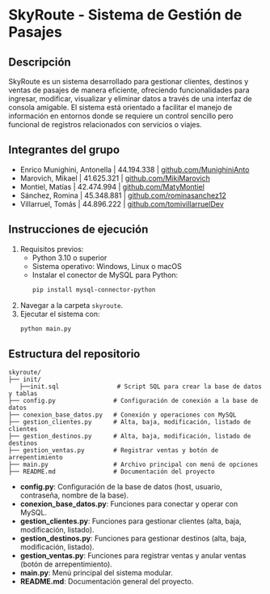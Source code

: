 # SkyRoute - Sistema de Gestión de Pasajes

## Descripción

SkyRoute es un sistema desarrollado para gestionar clientes, destinos y ventas de pasajes de manera eficiente, ofreciendo funcionalidades para ingresar, modificar, visualizar y eliminar datos a través de una interfaz de consola amigable. El sistema está orientado a facilitar el manejo de información en entornos donde se requiere un control sencillo pero funcional de registros relacionados con servicios o viajes.

## Integrantes del grupo

- Enrico Munighini, Antonella | 44.194.338 | [github.com/MunighiniAnto](https://github.com/MunighiniAnto)
- Marovich, Mikael | 41.625.321 | [github.com/MikiMarovich](https://github.com/MikiMarovich)
- Montiel, Matías | 42.474.994 | [github.com/MatyMontiel](https://github.com/MatyMontiel)
- Sánchez, Romina | 45.348.881 | [github.com/rominasanchez12](https://github.com/rominasanchez12)
- Villarruel, Tomás | 44.896.222 | [github.com/tomivillarruelDev](https://github.com/tomivillarruelDev)

## Instrucciones de ejecución

1. Requisitos previos:
   - Python 3.10 o superior
   - Sistema operativo: Windows, Linux o macOS
   - Instalar el conector de MySQL para Python:
     ```bash
     pip install mysql-connector-python
     ```
3. Navegar a la carpeta `skyroute`.
4. Ejecutar el sistema con:
   ```bash
   python main.py
   ```

## Estructura del repositorio

```
skyroute/
├── init/
   ├──init.sql                # Script SQL para crear la base de datos y tablas
├── config.py                # Configuración de conexión a la base de datos
├── conexion_base_datos.py   # Conexión y operaciones con MySQL
├── gestion_clientes.py      # Alta, baja, modificación, listado de clientes
├── gestion_destinos.py      # Alta, baja, modificación, listado de destinos
├── gestion_ventas.py        # Registrar ventas y botón de arrepentimiento
├── main.py                  # Archivo principal con menú de opciones
├── README.md                # Documentación del proyecto

```

- **config.py**: Configuración de la base de datos (host, usuario, contraseña, nombre de la base).
- **conexion_base_datos.py**: Funciones para conectar y operar con MySQL.
- **gestion_clientes.py**: Funciones para gestionar clientes (alta, baja, modificación, listado).
- **gestion_destinos.py**: Funciones para gestionar destinos (alta, baja, modificación, listado).
- **gestion_ventas.py**: Funciones para registrar ventas y anular ventas (botón de arrepentimiento).
- **main.py**: Menú principal del sistema modular.
- **README.md**: Documentación general del proyecto.
